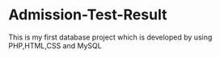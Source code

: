 # Admission-Test-Result
This is my first database project which is developed by using PHP,HTML,CSS and MySQL
